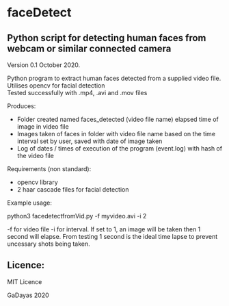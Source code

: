 # faceDetect
## Python script for detecting human faces from webcam or similar connected camera

Version 0.1 October 2020.

Python program to extract human faces detected from a supplied video file. Utilises opencv for facial detection  
Tested successfully with .mp4, .avi and .mov files

Produces: 

- Folder created named faces_detected (video file name) elapsed time of image in video file 
- Images taken of faces in folder with video file name based on the time interval set by user, saved with date of image taken
- Log of dates / times of execution of the program (event.log) with hash of the video file

Requirements (non standard):  
- opencv library 
- 2 haar cascade files for facial detection

Example usage:  

python3 facedetectfromVid.py -f myvideo.avi -i 2

-f for video file
-i for interval. If set to 1, an image will be taken then 1 second will elapse.  From testing 1 second is the ideal time lapse to prevent uncessary shots being taken.  

## Licence:

MIT Licence

GaDayas 2020 
